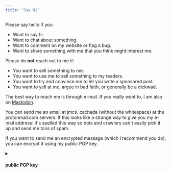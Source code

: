 ```yaml
---
title: "Say Hi"
---
```


Please say hello if you:

<ul>
  <li>Want to say hi.</li>
  <li>Want to chat about something.</li>
  <li>Want to comment on my website or flag a bug.</li>
  <li>Want to share something with me that you think might interest me.</li>
</ul> 

Please do **not** reach out to me if:

<ul>
  <li>You want to sell something to me.</li>
  <li>You want to use me to sell something to my readers.</li>
  <li>You want to try and convince me to let you write a sponsored post.</li>
  <li>You want to yell at me, argue in bad faith, or generally be a dickwad.</li>
</ul> 

The best way to reach me is through e-mail. If you really want to, I am also on [Mastodon](https://mastodon.social/@jcachada).

You can send me an email at jmcs. cachada (without the whitespace) at the protonmail.com servers. If this looks like a strange way to give you my e-mail address: it's spelled this way so bots and crawlers can't easily pick it up and send me tons of spam.

If you want to send me an encrypted message (which I recommend you do), you can encrypt it using my public PGP key.

<details> <summary class="summary clickable-header big-top-pull"><h4>public PGP key</h4></summary>
-----BEGIN PGP PUBLIC KEY BLOCK-----

xsBNBFebbFABCADhLJt2ecDvEI1lxKYtt2lUgzHekQ4LEIRpcqSKtVIpUFzA
IEskQdRUpr/iMXLB7eLYVOCmMzLNv9n+Zg+MzlC3Lcc4jfJpG/HzEpPUwn1i
s1F493ai+PDm08hkiiP1zXQxCq9e7D89PXwhzeW5DU4K/UsyHtVfWWXSizt/
GDCQptNp0vgzo5QSMr6inyWnl5lZV4LOW6w6QLM7DCLJyq9MDJyQiAiFqKvq
M7mlqQhq+t8I30piweGmpMHLdZZkg87zBO6uw1MAUrGngLAcIpRSylyNNwKX
88hWF//3C7D9XtxOB7M2DDax1agZTybGuyk7GmSnNNMZoM65aoJjXZNRABEB
AAHNOWptY3MuY2FjaGFkYUBwcm90b25tYWlsLmNvbSA8am1jcy5jYWNoYWRh
QHByb3Rvbm1haWwuY29tPsLAfwQQAQgAKQUCWN78ggYLCQcIAwIJEJKLj1ED
hkfdBBUICgIDFgIBAhkBAhsDAh4BAAoJEJKLj1EDhkfdbEQIAMvAE24O/rgO
rvUd41d8cFHukd9ceRxMfD2Jp4QLXdWjl77O6/Z32tdzE0FVddkRslGZ85cj
dGLz9I8hotoQz06bEaNrjguyiY5fcWeh48SI6uhn4umhzYFRqfD+nYCDJ0Qh
l4sxUlazLPG/5sUoXrSbyMWkDyjg/4APC3Mzc4IeyaA5tCXHFgHgAhkWsTSV
IoHPrLEUH9uHymnK+qjQ2IKKHk7tSut5XWu2jTVR8PN2qzVR6gpvGYmrGesj
XrqnAaf0oRjSifbcPs3bIfLNB/BZaqbFqo7xcY31LFXOVKajnIElqdLcHv+8
IRqwdvvNkz8CSjsxiWIHEfXkvqoOb1DOwE0EV5tsUAEIANFLZ3cRcHxy+XLP
XJs6ayqUlqMf4Zk7h5M0kT2XH+uQdrjkx73s9OYvoS1Ur7ovC97m8v60cBuR
r67KCukgx2oNoFtdyo5+RBhGnHofNVXw0IsQJjK+3lN6E6TwaWkJNkeyNRyO
ktyujP5nm+21+1C3ygb+UnfulOCe1nfvUqiL3yhS5WGsta4+NaTLFNRfKkoQ
fg4dgE0+W2h4fxheLW7HSsbj+2SfavAlpoOrhyKy9ikeMhpxmrriEzhv7LRA
RKiIzzzAs3lSubpdND3iHwIWFYKyXTfrgrvv0NVHZz/lCRC7FePzTKU1ZwRC
7FWFzuMAO+4VIwmzE5sQRXjgn28AEQEAAcLAaQQYAQgAEwUCWN78ggkQkouP
UQOGR90CGwwACgkQkouPUQOGR90nJQgAgRLiaymZjICUD0dhq8awIkLK0MV0
puD7rvvaaBAz/BEXrDNMV4Zxwb+2m6yYBZ9sjZ7X7y3TNPZRIGI23nGrqLas
HjCQ66X1tBCwZrvo2/XzlOdcYITFHXZa5ax3+g+FbDppTW8ekdEncJmHLYvc
t4JpX54t5cCgdeHC9YIQY79m1rK+MgLPVKvgbUdjbGdYAbw/uysmRvHPQuuk
f06m4HbSBPm0ItqxO2KC8E/UOqt7fQa5Q1nnr7MB+fyl2QthNaxKe+qclPB/
1JfL8Ew/+lyc2RK9AXXCkDy4tes+bfbT8+QgG2S/YTEvLTwMT//YzaODYS58
5A4+a2cZywMaXw==
=e9WG
-----END PGP PUBLIC KEY BLOCK-----
</details>
